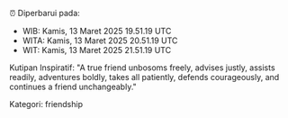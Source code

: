 ⏰ Diperbarui pada:
- WIB: Kamis, 13 Maret 2025 19.51.19 UTC
- WITA: Kamis, 13 Maret 2025 20.51.19 UTC
- WIT: Kamis, 13 Maret 2025 21.51.19 UTC

Kutipan Inspiratif:
"A true friend unbosoms freely, advises justly, assists readily, adventures boldly, takes all patiently, defends courageously, and continues a friend unchangeably."


Kategori: friendship

